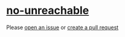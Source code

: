 [no-unreachable](https://eslint.org/docs/rules/no-unreachable)
==============================================================
Please [open an issue](https://github.com/professional-js/eslint-config/issues/new)
or [create a pull request](https://github.com/professional-js/eslint-config/edit/main/src/rules-configurations/eslint/no-unreachable.md)
